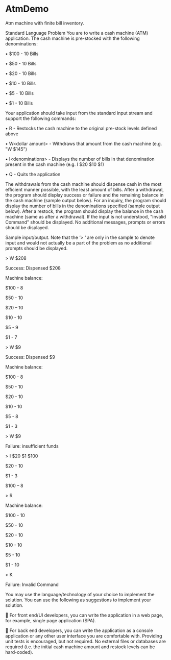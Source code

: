 # AtmDemo
Atm machine with finite bill inventory.

Standard Language Problem
You are to write a cash machine (ATM) application. The cash machine is pre-stocked with the
following denominations:

• $100 - 10 Bills

• $50 - 10 Bills

• $20 - 10 Bills

• $10 - 10 Bills

• $5 - 10 Bills

• $1 - 10 Bills


Your application should take input from the standard input stream and support the following
commands:

• R - Restocks the cash machine to the original pre-stock levels defined above

• W&lt;dollar amount&gt; - Withdraws that amount from the cash machine (e.g. &quot;W $145&quot;)

• I&lt;denominations&gt; - Displays the number of bills in that denomination present in the cash
machine (e.g. I $20 $10 $1)

• Q - Quits the application


The withdrawals from the cash machine should dispense cash in the most efficient manner
possible, with the least amount of bills. After a withdrawal, the program should display success
or failure and the remaining balance in the cash machine (sample output below). For an
inquiry, the program should display the number of bills in the denominations specified (sample
output below). After a restock, the program should display the balance in the cash machine
(same as after a withdrawal). If the input is not understood, &quot;Invalid Command&quot; should be
displayed. No additional messages, prompts or errors should be displayed.


Sample input/output. Note that the ‘&gt; ‘ are only in the sample to denote input and would not
actually be a part of the problem as no additional prompts should be displayed.

&gt; W $208

Success: Dispensed $208

Machine balance:

$100 - 8

$50 - 10

$20 – 10

$10 - 10

$5 - 9

$1 - 7


&gt; W $9

Success: Dispensed $9

Machine balance:

$100 - 8

$50 - 10

$20 - 10

$10 - 10

$5 - 8

$1 - 3

&gt; W $9

Failure: insufficient funds

&gt; I $20 $1 $100

$20 - 10

$1 - 3

$100 – 8

&gt; R

Machine balance:

$100 - 10

$50 - 10

$20 - 10

$10 - 10

$5 - 10

$1 - 10

&gt; K

Failure: Invalid Command


You may use the language/technology of your choice to implement the solution. You can use
the following as suggestions to implement your solution.

 For front end/UI developers, you can write the application in a web page, for example,
single page application (SPA).

 For back end developers, you can write the application as a console application or any
other user interface you are comfortable with.
Providing unit tests is encouraged, but not required. No external files or databases are
required (i.e. the initial cash machine amount and restock levels can be hard-coded).
